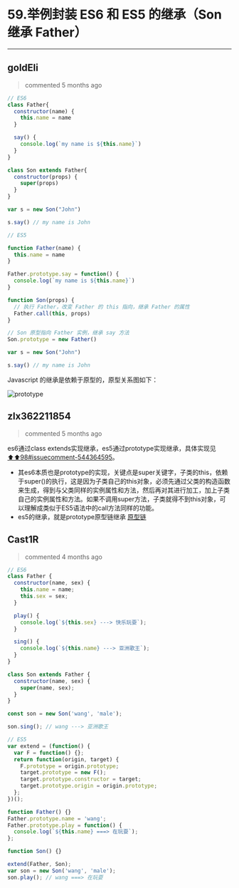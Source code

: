 
 # 59.举例封装 ES6 和 ES5 的继承（Son 继承 Father） 
  
 ***
## goldEli 
 > commented 5 months ago 


```javascript
// ES6
class Father{
  constructor(name) {
    this.name = name
  }

  say() {
    console.log(`my name is ${this.name}`)
  }
}

class Son extends Father{
  constructor(props) {
    super(props)
  }
}

var s = new Son("John")

s.say() // my name is John


```


```javascript
// ES5

function Father(name) {
  this.name = name
}

Father.prototype.say = function() {
  console.log(`my name is ${this.name}`)
}

function Son(props) {
  // 执行 Father，改变 Father 的 this 指向，继承 Father 的属性
  Father.call(this, props)
}

// Son 原型指向 Father 实例，继承 say 方法
Son.prototype = new Father()

var s = new Son("John")

s.say() // my name is John

```
Javascript 的继承是依赖于原型的，原型关系图如下：

![prototype](https://user-images.githubusercontent.com/18217162/67184110-9a327780-f415-11e9-8de4-d441dfe2d4f4.png)



## zlx362211854 
 > commented 5 months ago 

es6通过class extends实现继承，es5通过prototype实现继承，具体实现见 [⬆️⬆️98#issuecomment-544364595](https://github.com/zlx362211854/daily-study/issues/98#issuecomment-544364595)。
* 其es6本质也是prototype的实现，关键点是super关键字，子类的this，依赖于super()的执行，这是因为子类自己的this对象，必须先通过父类的构造函数来生成，得到与父类同样的实例属性和方法，然后再对其进行加工，加上子类自己的实例属性和方法。如果不调用super方法，子类就得不到this对象，可以理解成类似于ES5语法中的call方法同样的功能。
* es5的继承，就是prototype原型链继承 [原型链](https://www.cnblogs.com/zhengyeye/p/8986836.html)
## Cast1R 
 > commented 4 months ago 


```javascript
// ES6
class Father {
  constructor(name, sex) {
    this.name = name;
    this.sex = sex;
  }

  play() {
    console.log(`${this.sex} ---> 快乐玩耍`);
  }

  sing() {
    console.log(`${this.name} ---> 亚洲歌王`);
  }
}

class Son extends Father {
  constructor(name, sex) {
    super(name, sex);
  }
}

const son = new Son('wang', 'male');

son.sing(); // wang ---> 亚洲歌王

// ES5
var extend = (function() {
  var F = function() {};
  return function(origin, target) {
    F.prototype = origin.prototype;
    target.prototype = new F();
    target.prototype.constructor = target;
    target.prototype.origin = origin.prototype;
  };
})();

function Father() {}
Father.prototype.name = 'wang';
Father.prototype.play = function() {
  console.log(`${this.name} ===> 在玩耍`);
};

function Son() {}

extend(Father, Son);
var son = new Son('wang', 'male');
son.play(); // wang ===> 在玩耍

```